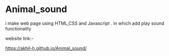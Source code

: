 # Animal_sound
i make web page using HTML,CSS and Javascript . in which add play sound functionality


website link:- 

https://akhil-h.github.io/Animal_sound/
